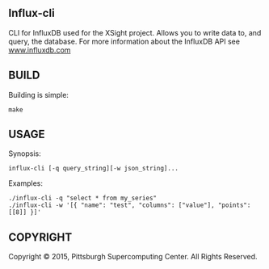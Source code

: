 Influx-cli
----------
CLI for InfluxDB used for the XSight project. Allows you to write data to,
and query, the database. For more information about the InfluxDB API see
www.influxdb.com

BUILD
-----
Building is simple:

    make

USAGE
-----
Synopsis:

    influx-cli [-q query_string][-w json_string]...

Examples:

    ./influx-cli -q "select * from my_series"
    ./influx-cli -w '[{ "name": "test", "columns": ["value"], "points": [[8]] }]'

COPYRIGHT
---------
Copyright © 2015, Pittsburgh Supercomputing Center.  All Rights Reserved.
